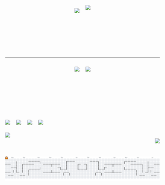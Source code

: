 <!-- Banner dan Komputer disusun sejajar -->
<div align="center" style="display: flex; align-items: center; justify-content: center; gap: 20px;">
  <!-- Komputer -->
  <img src="https://i.imgur.com/Ldpuoc7.gif" height="120" />

  <!-- Banner -->
  <img src="https://i.imgur.com/iuMeyZS.png" height="140" />
</div>

<hr style="margin-top: 30px; margin-bottom: 30px;" />

<!-- Stats & Languages dibagi 50:50 center -->
<div align="center" style="display: flex; justify-content: center; flex-wrap: wrap; gap: 20px;">
  <!-- GitHub Stats -->
  <img src="https://github-readme-stats.vercel.app/api?username=Andilauww&hide_title=false&hide_rank=false&show_icons=true&include_all_commits=true&count_private=true&disable_animations=false&theme=dracula&locale=en&hide_border=false" height="150" />

  <!-- Top Languages -->
  <img src="https://github-readme-stats.vercel.app/api/top-langs?username=Andilauww&locale=en&hide_title=false&layout=compact&card_width=320&langs_count=5&theme=dracula&hide_border=false" height="150" />
</div>

###

<!-- Icon Teknologi -->
<div align="left">
  <img src="https://cdn.jsdelivr.net/gh/devicons/devicon/icons/html5/html5-original.svg" height="40" />
  <img width="12" />
  <img src="https://cdn.jsdelivr.net/gh/devicons/devicon/icons/css3/css3-original.svg" height="40" />
  <img width="12" />
  <img src="https://cdn.jsdelivr.net/gh/devicons/devicon/icons/javascript/javascript-original.svg" height="40" />
  <img width="12" />
  <img src="https://cdn.jsdelivr.net/gh/devicons/devicon/icons/bootstrap/bootstrap-original.svg" height="40" />
</div>

###

<!-- Instagram Badge -->
<div align="left">
  <a href="https://www.instagram.com/andilauw._?igsh=ZnNhaG9pdDJrNDZ3" target="_blank">
    <img src="https://img.shields.io/static/v1?message=Instagram&logo=instagram&label=&color=E4405F&logoColor=white&labelColor=&style=flat" height="40" />
  </a>
</div>

<!-- Good Morning Pixel Art -->
<div align="right">
  <img src="https://raw.githubusercontent.com/Andilauww/Andilauww/main/assets/good-morning.png" height="120" />
</div>


###

<br clear="both">

<picture>
  <source media="(prefers-color-scheme: dark)" srcset="https://raw.githubusercontent.com/Andilauww/Andilauww/output/pacman-contribution-graph-dark.svg">
  <source media="(prefers-color-scheme: light)" srcset="https://raw.githubusercontent.com/Andilauww/Andilauww/output/pacman-contribution-graph.svg">
  <img alt="pacman contribution graph" src="https://raw.githubusercontent.com/Andilauww/Andilauww/output/pacman-contribution-graph.svg">
</picture>

###
